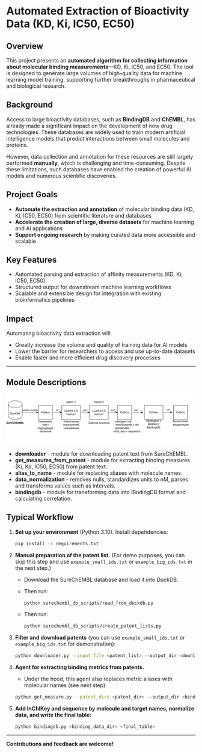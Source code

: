 # Automated Extraction of Bioactivity Data (KD, Ki, IC50, EC50)

## Overview

This project presents an **automated algorithm for collecting information about molecular binding measurements**—KD, Ki, IC50, and EC50. The tool is designed to generate large volumes of high-quality data for machine learning model training, supporting further breakthroughs in pharmaceutical and biological research.

## Background

Access to large bioactivity databases, such as **BindingDB** and **ChEMBL**, has already made a significant impact on the development of new drug technologies. These databases are widely used to train modern artificial intelligence models that predict interactions between small molecules and proteins.

However, data collection and annotation for these resources are still largely performed **manually**, which is challenging and time-consuming. Despite these limitations, such databases have enabled the creation of powerful AI models and numerous scientific discoveries.

## Project Goals

* **Automate the extraction and annotation** of molecular binding data (KD, Ki, IC50, EC50) from scientific literature and databases
* **Accelerate the creation of large, diverse datasets** for machine learning and AI applications
* **Support ongoing research** by making curated data more accessible and scalable

## Key Features

* Automated parsing and extraction of affinity measurements (KD, Ki, IC50, EC50)
* Structured output for downstream machine learning workflows
* Scalable and extensible design for integration with existing bioinformatics pipelines

## Impact

Automating bioactivity data extraction will:

* Greatly increase the volume and quality of training data for AI models
* Lower the barrier for researchers to access and use up-to-date datasets
* Enable faster and more efficient drug discovery processes

---

## Module Descriptions

![img.png](img.png)

* **downloader** - module for downloading patent text from SureChEMBL.
* **get_measures_from_patent** - module for extracting binding measures (Ki, Kd, IC50, EC50) from patent text.
* **alias_to_name** - module for replacing aliases with molecule names.
* **data_normalization** - removes nulls, standardizes units to nM, parses and transforms values such as intervals.
* **bindingdb** - module for transforming data into BindingDB format and calculating correlation.

## Typical Workflow

1. **Set up your environment** (Python 3.10). Install dependencies:

   ```bash
   pip install -r requirements.txt
   ```
2. **Manual preparation of the patent list.** (For demo purposes, you can skip this step and use `example_small_ids.txt` or `example_big_ids.txt` in the next step.)

   * Download the SureChEMBL database and load it into DuckDB.
   * Then run:

     ```bash
     python surechembl_db_scripts/read_from_duckdb.py
     ```
   * Then run:

     ```bash
     python surechembl_db_scripts/create_patent_lists.py
     ```
3. **Filter and download patents** (you can use `example_small_ids.txt` or `example_big_ids.txt` for demonstration):

   ```bash
   python downloader.py --input_file <patent_list> --output_dir <download_dir>
   ```
4. **Agent for extracting binding metrics from patents.**

   * Under the hood, this agent also replaces metric aliases with molecular names (see next step):

   ```bash
   python get_measure.py --patent_dirs <patent_dir> --output_dir <binding_data_dir>
   ```
5. **Add InChIKey and sequence by molecule and target names, normalize data, and write the final table:**

   ```bash
   python bindingdb.py <binding_data_dir> <final_table>
   ```

---

**Contributions and feedback are welcome!**
